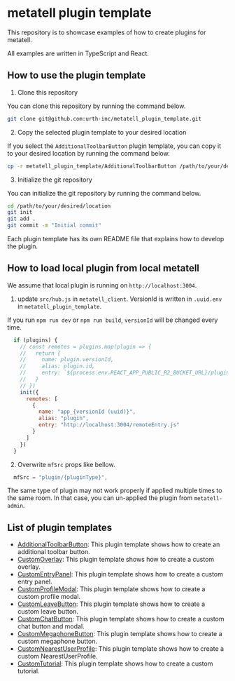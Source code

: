 # metatell plugin template

This repository is to showcase examples of how to create plugins for metatell.

All examples are written in TypeScript and React.

## How to use the plugin template

1. Clone this repository

You can clone this repository by running the command below.

```bash
git clone git@github.com:urth-inc/metatell_plugin_template.git
```

2. Copy the selected plugin template to your desired location

If you select the `AdditionalToolbarButton` plugin template, you can copy it to your desired location by running the command below.

```bash
cp -r metatell_plugin_template/AdditionalToolbarButton /path/to/your/desired/location
```

3. Initialize the git repository

You can initialize the git repository by running the command below.

```bash
cd /path/to/your/desired/location
git init
git add .
git commit -m "Initial commit"
```

Each plugin template has its own README file that explains how to develop the plugin.

## How to load local plugin from local metatell

We assume that local plugin is running on `http://localhost:3004`.

1. update `src/hub.js` in `metatell_client`. VersionId is written in `.uuid.env` in `metatell_plugin_template`.

If you run `npm run dev` or `npm run build`, `versionId` will be changed every time.

```js
  if (plugins) {
    // const remotes = plugins.map(plugin => {
    //   return {
    //     name: plugin.versionId,
    //     alias: plugin.id,
    //     entry: `${process.env.REACT_APP_PUBLIC_R2_BUCKET_URL}/plugins/${plugin.id}/${plugin.versionId}/remoteEntry.js`
    //   }
    // })
    init({
      remotes: [
        {
          name: "app_{versionId (uuid)}",
          alias: "plugin",
          entry: "http://localhost:3004/remoteEntry.js"
        }
      ]
    })
  }
```

2. Overwrite `mfSrc` props like bellow.

```js
  mfSrc = "plugin/{pluginType}",
```

The same type of plugin may not work properly if applied multiple times to the same room.
In that case, you can un-applied the plugin from `metatell-admin`.

## List of plugin templates

- [AdditionalToolbarButton](./AdditionalToolbarButton): This plugin template shows how to create an additional toolbar button.
- [CustomOverlay](./CustomOverlay): This plugin template shows how to create a custom overlay.
- [CustomEntryPanel](./CustomEntryPanel): This plugin template shows how to create a custom entry panel.
- [CustomProfileModal](./CustomProfileModal): This plugin template shows how to create a custom profile modal.
- [CustomLeaveButton](./CustomLeaveButton): This plugin template shows how to create a custom leave button.
- [CustomChatButton](./CustomChatButton): This plugin template shows how to create a custom chat button and modal.
- [CustomMegaphoneButton](./CustomMegaphoneButton): This plugin template shows how to create a custom megaphone button.
- [CustomNearestUserProfile](./CustomNearestUserProfile): This plugin template shows how to create a custom NearestUserProfile.
- [CustomTutorial](./CustomTutorial): This plugin template shows how to create a custom tutorial.

